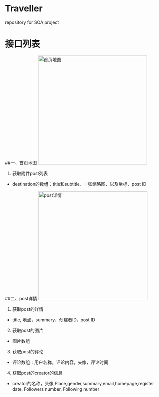 # Traveller
repository for SOA project

# 接口列表
##一、首页地图
<img src="http://cl.ly/1f0b0Z1w3J0N" style="width:350px" alt="首页地图">

1. 获取附件post列表
 * destination的数组：title和subtitle、一张缩略图、以及坐标、post ID

##二、post详情
<img src="http://cl.ly/1S1F2r2F1m35" style="width:350px" alt="post详情">

1. 获取post的详情
 * title, 地点，summary，创建者ID，post ID
2. 获取post的图片
 * 图片数组
3. 获取post的评论
 * 评论数组：用户名称，评论内容，头像，评论时间
4. 获取post的creator的信息
 * creator的名称，头像,Place,gender,summary,email,homepage,register date, Followers number, Following number
